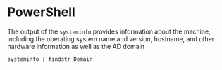 # PowerShell

The output of the `systeminfo` provides information about the machine, including the operating system name and version, hostname, and other hardware information as well as the AD domain

```
systeminfo | findstr Domain
```
